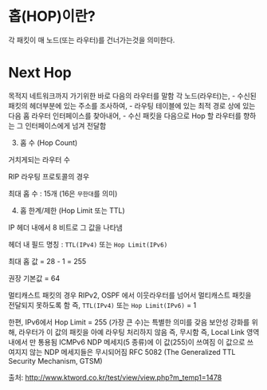 # 홉(HOP)이란?
각 패킷이 매 노드(또는 라우터)를 건너가는것을 의미한다.

# Next Hop

목적지 네트워크까지 가기위한 바로 다음의 라우터를 말함
각 노드(라우터)는,
    - 수신된 패킷의 헤더부분에 있는 주소를 조사하여,
    - 라우팅 테이블에 있는 최적 경로 상에 있는 다음 홉 라우터 인터페이스를 찾아내어,
    - 수신 패킷을 다음으로 Hop 할 라우터를 향하는 그 인터페이스에게 넘겨 전달함           

3. 홉 수 (Hop Count)

거치게되는 라우터 수

RIP 라우팅 프로토콜의 경우

최대 홉 수 : 15개 (16은 `무한대`를 의미)


4. 홉 한계/제한 (Hop Limit 또는 TTL)

IP 헤더 내에서 8 비트로 그 값을 나타냄

헤더 내 필드 명칭 : `TTL(IPv4)` 또는 `Hop Limit(IPv6)`

최대 홉 값  = 28 - 1 = 255

권장 기본값 = 64

멀티캐스트 패킷의 경우
RIPv2, OSPF 에서 이웃라우터를 넘어서 멀티캐스트 패킷을 전달되지 못하도록 함
즉, `TTL(IPv4)` 또는 `Hop Limit(IPv6)` = 1

한편, IPv6에서 Hop Limit = 255 (가장 큰 수)는 특별한 의미를 갖음
보안성 강화를 위해, 라우터가 이 값의 패킷을 아예 라우팅 처리하지 않음 즉, 무시함
즉, Local Link 영역 내에서 만 통용됨
ICMPv6 NDP 메세지(5 종류)에 이 값(255)이 쓰여짐
이 값으로 쓰여지지 않는 NDP 메세지들은 무시되어짐
RFC 5082 (The Generalized TTL Security Mechanism, GTSM)

출처: http://www.ktword.co.kr/test/view/view.php?m_temp1=1478
